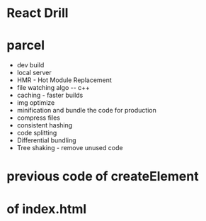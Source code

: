 # React Drill 

# parcel
- dev build
- local server
- HMR - Hot Module Replacement
- file watching algo -- c++
- caching - faster builds
- img optimize
- minification and bundle the code for production
- compress files
- consistent hashing
- code splitting
- Differential bundling
- Tree shaking - remove unused code

# previous code of createElement

<!-- // const heading = React.createElement("h1", {
//     id : "heading",
//     xyz : "abc",
// }, "Hola");

// const parent = React.createElement(
//   "div",
//   { id: "parent" },
//   React.createElement(
//     "div",
//     { id: "child" },
//     React.createElement("h1", { id: "heading" }, "hi this is h1")
//   )
// );

//SIBLING

const parent = React.createElement(
  "div",
  { id: "parent" },
  React.createElement("div", { id: "child" }, [
    React.createElement("h1", { id: "heading" }, "hi ReactDrill"),
    React.createElement("h2", { id: "heading" }, "hi this is h2"),
  ])
);

const root = ReactDOM.createRoot(document.getElementById("root"));
// root.render(heading);
root.render(parent);

console.log(parent); -->

# of index.html
<!-- <h1>ffffffffffffffffff</h1>
    <div id="root">
      <h1>ffffffffffffffffff</h1> 
        Replaced
    </div>
     <script>
        const heading = document.createElement('h1');
        heading.innerHTML = "Hola !!!";
        const root = document.getElementById('root');
        root.appendChild(heading);
    </script> 

     CDN Links

     <script
      crossorigin
      src="https://unpkg.com/react@18/umd/react.development.js"
    >
   </script>
    <script
      crossorigin
      src="https://unpkg.com/react-dom@18/umd/react-dom.development.js"
    >
   </script> -

  <script type="module" src="./App.js"></script> -->


  <!-- # //react element  - only difference between element and comp is written as function
const heading = <h1 className="head">Hi this is jsx</h1>


const Title = () => (
     <h1>This is title</h1>
);

 # //react functional component
# //component composition
# //using simple curly braces element can also be imported
const HeadingComp = () => {
    return <div className="container">
        <Title />
        {heading}
        <h1 className="head">Hi functional comp</h1>
    </div>
};

  -->
